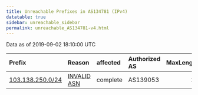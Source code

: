 ```yaml
---
title: Unreachable Prefixes in AS134781 (IPv4)
datatable: true
sidebar: unreachable_sidebar
permalink: unreachable_AS134781-v4.html
---
```


Data as of 2019-09-02 18:10:00 UTC


<div class="datatable-begin"></div>

| Prefix                                                     | Reason                                                                                                   | affected   | Authorized AS   |   MaxLength | Anchor                                       |   unreachable /24s |
|:-----------------------------------------------------------|:---------------------------------------------------------------------------------------------------------|:-----------|:----------------|------------:|:---------------------------------------------|-------------------:|
| [103.138.250.0/24](https://stat.ripe.net/103.138.250.0/24) | [INVALID ASN](https://rpki-validator.ripe.net/announcement-preview?asn=AS134781&prefix=103.138.250.0/24) | complete   | AS139053        |          24 | [APNIC](unreachable_APNIC_RPKI_Root-v4.html) |                  1 |

<div class="datatable-end"></div>